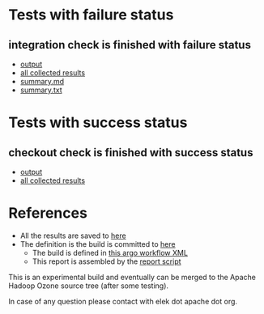 # Tests with failure status

## integration check is finished with failure status

   * [output](https://raw.githubusercontent.com/elek/ozone-ci-03/master/pr/pr-hdds-2247-lvd7h/integration/output.log)
   * [all collected results](https://github.com/elek/ozone-ci-03/tree/master/pr/pr-hdds-2247-lvd7h/integration)
   * [summary.md](https://github.com/elek/ozone-ci-03/tree/master/pr/pr-hdds-2247-lvd7h/integration/summary.md)
   * [summary.txt](https://github.com/elek/ozone-ci-03/tree/master/pr/pr-hdds-2247-lvd7h/integration/summary.txt)



# Tests with success status

## checkout check is finished with success status

   * [output](https://raw.githubusercontent.com/elek/ozone-ci-03/master/pr/pr-hdds-2247-lvd7h/checkout/output.log)
   * [all collected results](https://github.com/elek/ozone-ci-03/tree/master/pr/pr-hdds-2247-lvd7h/checkout)




# References

 * All the results are saved to [here](https://github.com/elek/ozone-ci-03/tree/master/pr/pr-hdds-2247-lvd7h/)
 * The definition is the build is committed to [here](https://github.com/elek/argo-ozone)
    * The build is defined in [this argo workflow XML](https://github.com/elek/argo-ozone/blob/master/ozone-build.yaml)
    * This report is assembled by the [report script](https://github.com/elek/argo-ozone/blob/master/scripts/report.sh)

This is an experimental build and eventually can be merged to the Apache Hadoop Ozone source tree (after some testing).

In case of any question please contact with elek dot apache dot org.

